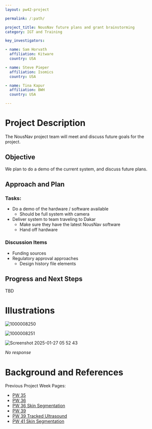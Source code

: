 ```yaml
---
layout: pw42-project

permalink: /:path/

project_title: NousNav future plans and grant brainstorming
category: IGT and Training

key_investigators:

- name: Sam Horvath
  affiliation: Kitware
  country: USA

- name: Steve Pieper
  affiliation: Isomics
  country: USA

- name: Tina Kapur
  affiliation: BWH
  country: USA

---
```


# Project Description

<!-- Add a short paragraph describing the project. -->


The NousNav project team will meet and discuss future goals for the project.



## Objective

<!-- Describe here WHAT you would like to achieve (what you will have as end result). -->

We plan to do a demo of the current system, and discuss future plans.


## Approach and Plan

<!-- Describe here HOW you would like to achieve the objectives stated above. -->


### Tasks:
- Do a demo of the hardware / software available 
    - Should be full system with camera
- Deliver system to team traveling to Dakar
   - Make sure they have the latest NousNav software
   - Hand off hardware

### Discussion Items
- Funding sources
- Regulatory approval approaches
   - Design history file elements



## Progress and Next Steps

<!-- Update this section as you make progress, describing of what you have ACTUALLY DONE.
     If there are specific steps that you could not complete then you can describe them here, too. -->


TBD



# Illustrations

<!-- Add pictures and links to videos that demonstrate what has been accomplished. -->

![1000008250](https://github.com/user-attachments/assets/cfbd9ee0-1e4d-443e-a64d-6f13f7fe820d)

![1000008251](https://github.com/user-attachments/assets/5a1fbe00-3417-49e6-a73b-44bc5328dcf4)

![Screenshot 2025-01-27 05 52 43](https://github.com/user-attachments/assets/bf800ad3-ba49-49ba-bb6f-9a9b0539d945)


_No response_



# Background and References

<!-- If you developed any software, include link to the source code repository.
     If possible, also add links to sample data, and to any relevant publications. -->


Previous Project Week Pages:
- [PW 35](https://projectweek.na-mic.org/PW35_2021_Virtual/Projects/NousNav/)
- [PW 36](https://projectweek.na-mic.org/PW36_2022_Virtual/Projects/NousNav/)
- [PW 36 Skin Segmentation](https://projectweek.na-mic.org/PW36_2022_Virtual/Projects/SkinSegmentation/)
- [PW 39](https://projectweek.na-mic.org/PW39_2023_Montreal/Projects/NousNavRelease/)
- [PW 39 Tracked Ultrasound](https://projectweek.na-mic.org/PW39_2023_Montreal/Projects/TrackedUltrasoundIntegrationIntoNousnavALowCostNeuronavigationSystem/)
- [PW 41 Skin Segmentation](https://projectweek.na-mic.org/PW41_2024_MIT/Projects/SkinSurfaceSegmentationForNousnav/)

